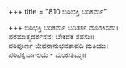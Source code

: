 +++
title = "810 ಬರಿಭಕ್ತಿ ಬರಿಕರ್ಮ"

+++
ಬರಿಭಕ್ತಿ ಬರಿಕರ್ಮ ಬರಿತರ್ಕ ದೊರಕಿಸದು।  
ಪರಮಾತ್ಮದರ್ಶನವ; ಬೇಕದಕೆ ತಪಸು॥  
ಪರಿಪೂರ್ಣ ಜೀವನಾನುಭವತಾಪದಿ ಮತಿಯು।  
ಪರಿಪಕ್ವವಾಗಲದು - ಮಂಕುತಿಮ್ಮ॥  
